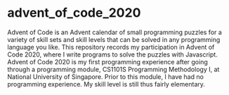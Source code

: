 # advent_of_code_2020
Advent of Code is an Advent calendar of small programming puzzles for a variety of skill sets and skill levels that can be solved in any programming language you like. This repository records my participation in Advent of Code 2020, where I write programs to solve the puzzles with Javascript. 
Advent of Code 2020 is my first programming experience after going through a programming module, CS1101S Programming Methodology I, at National University of Singapore. Prior to this module, I have had no programming experience. My skill level is still thus fairly elementary. 
